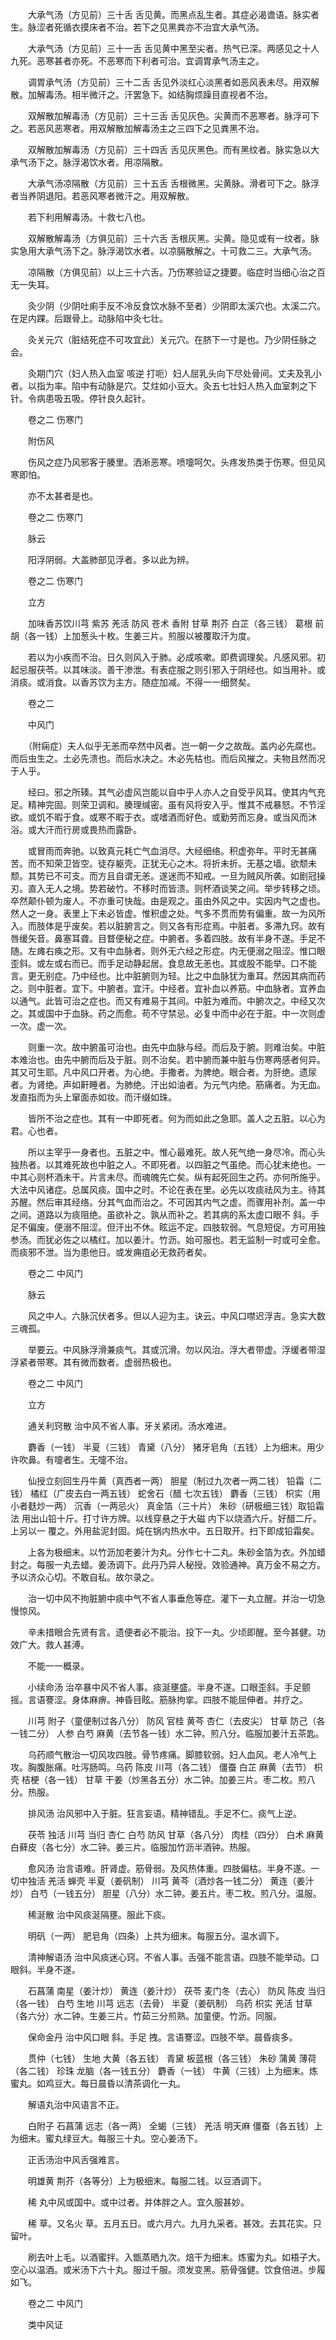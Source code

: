 <!-- { "loadSidebar": true } -->
　　大承气汤（方见前）三十舌 舌见黄。而黑点乱生者。其症必渴谵语。脉实者生。脉涩者死循衣摸床者不治。若下之见黑粪亦不治宜大承气汤。

　　大承气汤（方见前）三十一舌 舌见黄中黑至尖者。热气已深。两感见之十人九死。恶寒甚者亦死。不恶寒而下利者可治。宜调胃承气汤主之。

　　调胃承气汤（方见前）三十二舌 舌见外淡红心淡黑者如恶风表未尽。用双解散。加解毒汤。相半微汗之。汗罢急下。如结胸烦躁目直视者不治。

　　双解散加解毒汤（方见前）三十三舌 舌见灰色。尖黄而不恶寒者。脉浮可下之。若恶风恶寒者。用双解散加解毒汤主之三四下之见粪黑不治。

　　双解散加解毒汤（方见前）三十四舌 舌见灰黑色。而有黑纹者。脉实急以大承气汤下之。脉浮渴饮水者。用凉隔散。

　　大承气汤凉隔散（方见前）三十五舌 舌根微黑。尖黄脉。滑者可下之。脉浮者当养阴退阳。若恶风寒者微汗之。用双解散。

　　若下利用解毒汤。十救七八也。

　　双解散解毒汤（方俱见前）三十六舌 舌根灰黑。尖黄。隐见或有一纹者。脉实急用大承气汤下之。脉浮渴饮水者。以凉膈散解之。十可救二三。大承气汤。

　　凉隔散（方俱见前）以上三十六舌。乃伤寒验证之捷要。临症时当细心治之百无一失耳。

　　灸少阴（少阴吐痢手反不冷反食饮水脉不至者）少阴即太溪穴也。太溪二穴。在足内踝。后跟骨上。动脉陷中灸七壮。

　　灸关元穴（脏结死症不可攻宜此）关元穴。在脐下一寸是也。乃少阴任脉之会。

　　灸期门穴（妇人热入血室 咳逆 打呃）妇人屈乳头向下尽处骨间。丈夫及乳小者。以指为率。陷中有动脉是穴。艾炷如小豆大。灸五七壮妇人热入血室刺之下针。令病患吸五吸。停针良久起针。

　　卷之二 伤寒门

　　附伤风

　　伤风之症乃风邪客于腠里。洒淅恶寒。喷嚏呵欠。头疼发热类于伤寒。但见风寒即怕。

　　亦不太甚者是也。

　　卷之二 伤寒门

　　脉云

　　阳浮阴弱。大盖肺部见浮者。多以此为辨。

　　卷之二 伤寒门

　　立方

　　加味香苏饮川芎 紫苏 羌活 防风 苍术 香附 甘草 荆芥 白芷（各三钱） 葛根 前胡（各一钱）上加葱头十枚。生姜三片。煎服以被覆取汗为度。

　　若以为小疾而不治。日久则风入于肺。必成咳嗽。即费调理矣。凡感风邪。初起忌服茯苓。以其味淡。善干渗泄。有表症服之则引邪入于阴经也。如当用补。或消痰。或消食。以香苏饮为主方。随症加减。不得一一细赘矣。

　　卷之二

　　中风门

　　（附痫症）夫人似乎无恙而卒然中风者。岂一朝一夕之故哉。盖内必先腐也。而后虫生之。土必先溃也。而后水决之。木必先枯也。而后风摧之。夫物且然而况于人乎。

　　经曰。邪之所辏。其气必虚风岂能以自中乎人亦人之自受乎风耳。使其内气充足。精神完固。则荣卫调和。腠理缄密。虽有风将安入乎。惟其不戒暴怒。不节淫欲。或饥不暇于食。或寒不暇于衣。或嗜酒而好色。或勤劳而忘身。或当风而沐浴。或大汗而行房或畏热而露卧。

　　或冒雨而奔驰。以致真元耗亡气血消尽。大经细络。积虚弥年。平时无甚痛苦。而不知荣卫皆空。徒存躯壳。正犹无心之木。将折未折。无基之墙。欲颓未颓。其势已不可支。而方且自谓无恙。遂迷而不知戒。一旦为贼风所袭。如剧冠操刃。直入无人之境。势若破竹。不移时而皆溃。则杯酒谈笑之间。举步转移之顷。卒然颠仆顿为废人。不亦重可快哉。由是观之。虽由外风之中。实因内气之虚也。然人之一身。表里上下未必皆虚。惟积虚之处。气多不贯而势有偏重。故一为风所入。而肢体是乎废矣。若以脏腑言之。则又各有形症焉。中脏者。多滞九窍。故有唇缓矢音。鼻塞耳聋。目瞀便秘之症。中腑者。多着四肢。故有半身不遂。手足不随。左瘫右痪之形。又有中血脉者。则外无六经之形症。内无便溺之阻涩。惟口眼歪斜。或左或右而已。而手足动静起居。食息故无恙也。其或股不能举。口不能言。更无别症。乃中经也。比中脏腑则为轻。比之中血脉犹为重耳。然因其病而药之。则中脏者。宜下。中腑者。宜汗。中经者。宜补血以养筋。中血脉者。宜养血以通气。此皆可治之症也。而又有难易于其间。中脏为难而。中腑次之。中经又次之。其或国中于血脉。药之而愈。苟不守禁忌。必复中而中必在于脏。中一次则虚一次。虚一次。

　　则重一次。故中腑虽可治也。由先中血脉与经。而后及于腑。则难治矣。中脏本难治也。由先中腑而后及于脏。则不治矣。若中腑而兼中脏与伤寒两感者何异。其又可生耶。凡中风口开者。为心绝。手撒者。为脾绝。眼合者。为肝绝。遗尿者。为肾绝。声如鼾睡者。为肺绝。汗出如油者。为元气内绝。筋痛者。为无血。发直指而为头上窜面赤如妆。而汗缀如珠。

　　皆所不治之症也。其有一中即死者。何为而如此之急耶。盖人之五脏。以心为君。心也者。

　　所以主宰乎一身者也。五脏之中。惟心最难死。故人死气绝一身尽冷。而心头独热者。以其难死故也中脏之人。不即死者。以四脏之气虽绝。而心犹未绝也。一中其心则杯酒未干。片言未尽。而魂魄先亡矣。纵有起死回生之药。亦何所施乎。大法中风诸症。总属风痰。国中之时。不论在表在里。必先以攻痰祛风为主。待其苏醒。然后审其经络。分其气血而治之。不可因其内气之虚。而骤用补剂。盖一中之间。道路以为痰阻绝。虽欲补之。孰从而补之。若其病的系太虚口眼不 斜。手足不偏废。便溺不阻涩。但汗出不休。眩运不定。四肢软弱。气息短促。方可用独参汤。而犹必佐之以橘红。加以姜汁。竹沥。始可服也。若无监制一时或可全愈。而痰邪不泄。当为患他日。或发痈疽必无救药者矣。

　　卷之二 中风门

　　脉云

　　风之中人。六脉沉伏者多。但以人迎为主。诀云。中风口噤迟浮吉。急实大数三魂孤。

　　举要云。中风脉浮滑兼痰气。其或沉滑。勿以风治。浮大者带虚。浮缓者带湿浮紧者带寒。其有微而数者。虚弱热极也。

　　卷之二 中风门

　　立方

　　通关利窍散 治中风不省人事。牙关紧闭。汤水难进。

　　麝香（一钱） 半夏（三钱） 青黛（八分） 猪牙皂角（五钱）上为细末。用少许吹鼻。有嚏者生。无嚏不治。

　　仙授立刻回生丹牛黄（真西者一两） 胆星（制过九次者一两二钱） 铅霜（二钱） 橘红（广皮去白一两五钱） 蛇舍石（醋 七次五钱） 麝香（三钱） 枳实（用小者麸炒一两） 沉香（一两忌火） 真金箔（三十片） 朱砂（研极细三钱）取铅霜法 用出山铅十斤。打寸许方牌。以线穿悬之于大磁 内下以烧酒六斤。好醋二斤。上另以一 覆之。外用盐泥封固。炖在锅内热水中。五日取开。扫下即成铅霜矣。

　　上各为极细末。以竹沥加老姜汁为丸。分作七十二丸。朱砂金箔为衣。外加蜡封之。每服一丸去蜡。姜汤调下。此丹乃异人秘授。效验通神。真万金不易之方。予以济众心切。不敢自私。故尔录之。

　　治一切中风不拘脏腑中痰中气不省人事垂危等症。灌下一丸立醒。并治一切急慢惊风。

　　辛未措眼合先贤有言。遗便者必不能治。投下一丸。少顷即醒。至今甚健。功效广大。救人甚溥。

　　不能一一概录。

　　小续命汤 治卒暴中风不省人事。痰涎壅盛。半身不遂。口眼歪斜。手足颤摇。言语謇涩。身体麻痹。神昏目眩。筋脉拘挛。四肢不能屈伸者。并疗之。

　　川芎 附子（童便制过各八分） 防风 官桂 黄芩 杏仁（去皮尖） 甘草 防己（各一钱二分） 人参 白芍 麻黄（去节各一钱）水二钟。煎八分。临服加姜汁五茶匙。

　　乌药顺气散治一切风攻四肢。骨节疼痛。脚膝软弱。妇人血风。老人冷气上攻。胸腹胀痛。吐泻肠鸣。乌药 陈皮 川芎（各二钱） 僵蚕 白芷 麻黄（去节） 枳壳 桔梗（各一钱） 甘草 干姜（炒黑各五分）水二钟。加姜三片。枣二枚。煎八分。热服。

　　排风汤 治风邪中入于脏。狂言妄语。精神错乱。手足不仁。痰气上逆。

　　茯苓 独活 川芎 当归 杏仁 白芍 防风 甘草（各八分） 肉桂（四分） 白术 麻黄白藓皮（各七分）水二钟。姜三片。临服加竹沥半酒钟。热服。

　　愈风汤 治言语难。肝肾虚。筋骨弱。及风热体重。四肢偏枯。半身不遂。一切中独活 羌活 蝉壳 半夏（姜矾制） 川芎 黄芩（酒炒各一钱二分） 黄连（姜汁炒） 白芍（一钱五分） 胆星（八分）水二钟。姜五片。枣二枚。煎八分。温服。

　　稀涎散 治中风痰涎隔壅。服此下痰。

　　明矾（一两） 肥皂角（四条）上共为细末。每服五分。温水调下。

　　清神解语汤 治中风痰迷心窍。不省人事。舌强不能言语。四肢不能举动。口眼斜。半身不遂。

　　石菖蒲 南星（姜汁炒） 黄连（姜汁炒） 茯苓 麦门冬（去心） 防风 陈皮 当归（各一钱） 白芍 生地 川芎 远志（去骨） 半夏（姜矾制） 乌药 枳实 羌活 甘草（各六分）水二钟。生姜三片。竹茹三分煎熟。加童便。竹沥。同服。

　　保命金丹 治中风口眼 斜。手足 拽。言语謇涩。四肢不举。晨昏痰多。

　　贯仲（七钱） 生地 大黄（各五钱） 青黛 板蓝根（各三钱） 朱砂 蒲黄 薄荷（各二钱） 珍珠 龙脑（各一钱五分） 麝香（一钱） 牛黄（三钱）上为细末。炼蜜丸。如鸡豆大。每日晨昏以清茶调化一丸。

　　解语丸治中风语言不正。

　　白附子 石菖蒲 远志（各一两） 全蝎（三钱） 羌活 明天麻 僵蚕（各五钱）上为细末。蜜丸绿豆大。每服三十丸。空心姜汤下。

　　正舌汤治中风舌强难言。

　　明雄黄 荆芥（各等分）上为极细末。每服二钱。以豆酒调下。

　　稀 丸中风或国中。或中过者。并体胖之人。宜久服甚妙。

　　稀 草。又名火 草。五月五日。或六月六。九月九采者。甚效。去其花实。只留叶。

　　刷去叶上毛。以酒蜜拌。入甑蒸晒九次。焙干为细末。炼蜜为丸。如梧子大。空心以温酒。或米汤下六十丸。服过千服。须发变黑。筋骨强健。饮食倍进。步履如飞。

　　卷之二 中风门

　　类中风证

